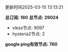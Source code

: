 更新时间2025-03-15 13:13:21

**总订阅: 160**
**总节点: 29024**
- vless节点: 9097
- hysteria2节点: 2

**google ping有效节点: 760**
